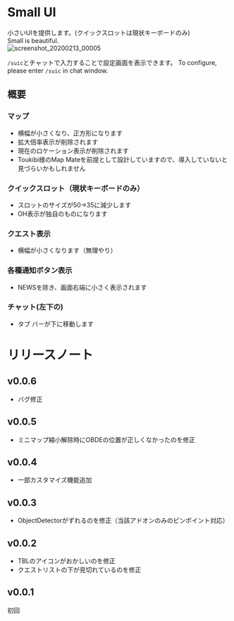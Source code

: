 # Small UI
小さいUIを提供します。(クイックスロットは現状キーボードのみ)  
Small is beautiful.  
![screenshot_20200213_00005](https://user-images.githubusercontent.com/50558182/74440328-2844d900-4eb1-11ea-900d-01e29b78a22c.jpg)

`/suic`とチャットで入力することで設定画面を表示できます。
To configure, please enter `/suic` in chat window.
## 概要
### マップ
* 横幅が小さくなり、正方形になります
* 拡大倍率表示が削除されます
* 現在のロケーション表示が削除されます
* Toukibi様のMap Mateを前提として設計していますので、導入していないと見づらいかもしれません
### クイックスロット（現状キーボードのみ）
* スロットのサイズが50->35に減少します
* OH表示が独自のものになります
### クエスト表示
* 横幅が小さくなります（無理やり）
### 各種通知ボタン表示
* NEWSを除き、画面右端に小さく表示されます
### チャット(左下の)
* タブ バーが下に移動します
# リリースノート
## v0.0.6
* バグ修正
## v0.0.5
* ミニマップ縮小解除時にOBDEの位置が正しくなかったのを修正
## v0.0.4
* 一部カスタマイズ機能追加
## v0.0.3
* ObjectDetectorがずれるのを修正（当該アドオンのみのピンポイント対応）
## v0.0.2
* TBLのアイコンがおかしいのを修正
* クエストリストの下が見切れているのを修正
## v0.0.1
初回
